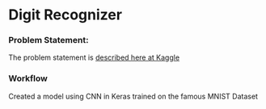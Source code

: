 # Digit Recognizer

### Problem Statement:

The problem statement is [described here at Kaggle]( https://www.kaggle.com/c/digit-recognizer)

### Workflow

Created a model using CNN in Keras trained on the famous MNIST Dataset

